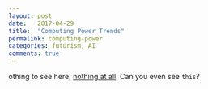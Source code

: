 ```yaml
---
layout: post
date:   2017-04-29
title:  "Computing Power Trends"
permalink: computing-power
categories: futurism, AI
comments: true
---
```







othing to see here, [nothing at all][conspiracy]. Can you even see `this`?

[conspiracy]: http://www.thebayesianconspiracy.com/
